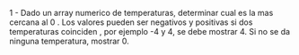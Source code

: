 1 - Dado un array numerico de temperaturas, determinar cual es la mas cercana al 0 . Los valores pueden ser negativos y positivas
    si dos temperaturas coinciden , por ejemplo -4 y 4, se debe mostrar 4. Si no se da ninguna temperatura, mostrar 0.
